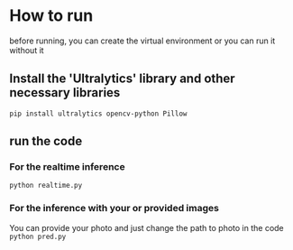 # How to run

before running, you can create the virtual environment or you can run it without it

## Install the 'Ultralytics' library and other necessary libraries
```pip install ultralytics opencv-python Pillow```

## run the code

### For the realtime inference
```python realtime.py```


### For the inference with your or provided images

You can provide your photo and just change the path to photo in the code
```python pred.py```